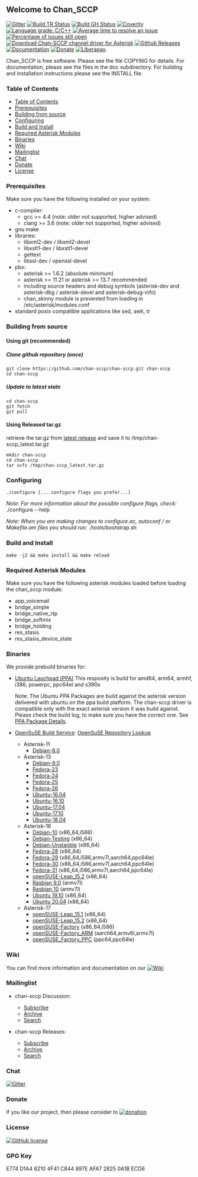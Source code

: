 ## Welcome to Chan_SCCP

[![Gitter](https://badges.gitter.im/chan-sccp/chan-sccp.svg)](https://gitter.im/chan-sccp/chan-sccp?utm_source=badge&utm_medium=badge&utm_campaign=pr-badge)
[![Build TR Status](http://img.shields.io/travis/chan-sccp/chan-sccp.svg?style=flat&branch=develop)](https://travis-ci.org/chan-sccp/chan-sccp)
[![Build GH Status](https://github.com/chan-sccp/chan-sccp/workflows/CI/badge.svg)](https://github.com/chan-sccp/chan-sccp/actions?query=workflow%3ACI)
[![Coverity](https://img.shields.io/coverity/scan/8656.svg)](https://scan.coverity.com/projects/chan-sccp)
[![Language grade: C/C++](https://img.shields.io/lgtm/grade/cpp/g/chan-sccp/chan-sccp.svg?logo=lgtm&logoWidth=18)](https://lgtm.com/projects/g/chan-sccp/chan-sccp/context:cpp)
[![Average time to resolve an issue](http://isitmaintained.com/badge/resolution/chan-sccp/chan-sccp.svg)](https://github.com/chan-sccp/chan-sccp/issues "Average time to resolve an issue")
[![Percentage of issues still open](http://isitmaintained.com/badge/open/chan-sccp/chan-sccp.svg)](https://github.com/chan-sccp/chan-sccp/issues?utf8=✓&q=is%3Aopen+is%3Aissue+-label%3Aenhancement+ "Percentage of issues still open")
[![Download Chan-SCCP channel driver for Asterisk](https://img.shields.io/sourceforge/dt/chan-sccp-b.svg)](https://github.com/chan-sccp/chan-sccp/releases/latest)
[![Github Releases](https://img.shields.io/github/release/chan-sccp/chan-sccp.svg)](https://github.com/chan-sccp/chan-sccp/releases)
[![Documentation](https://img.shields.io/badge/docs-wiki-blue.svg)](https://github.com/chan-sccp/chan-sccp/wiki)
[![Donate](https://img.shields.io/badge/paypal-donate-yellow.svg)](https://www.paypal.com/cgi-bin/webscr?item_name=Donation+to+Chan-SCCP+channel+driver+for+Asterisk&locale.x=en_US&cmd=_donations&business=chan.sccp.b.pp%40gmail.com)
[![Liberapay](https://img.shields.io/liberapay/receives/chan-sccp.svg?logo=liberapay)](https://liberapay.com/chan-sccp/donate).

<!--
[![Github Issues](https://img.shields.io/github/issues/chan-sccp/chan-sccp/bug.svg)](https://github.com/chan-sccp/chan-sccp/issues)
-->

Chan_SCCP is free software. Please see the file COPYING for details.
For documentation, please see the files in the doc subdirectory.
For building and installation instructions please see the INSTALL file.

### Table of Contents

* [Table of Contents](#table-of-contents)
* [Prerequisites](#Prerequisites)
* [Building from source](#Building-from-source)
* [Configuring](#Configuring)
* [Build and Install](#Build-and-Install)
* [Required Asterisk Modules](#Required-Asterisk-Modules)
* [Binaries](#Binaries)
* [Wiki](#Wiki)
* [Mailinglist](#Mailinglist)
* [Chat](#Chat)
* [Donate](#Donate)
* [License](#License)

### Prerequisites
Make sure you have the following installed on your system:
- c-compiler:
  - gcc >= 4.4  (note: older not supported, higher advised)
  - clang >= 3.6  (note: older not supported, higher advised)
- gnu make
- libraries:
  - libxml2-dev / libxml2-devel
  - libxslt1-dev / libxslt1-devel
  - gettext
  - libssl-dev / openssl-devel
- pbx:
  - asterisk >= 1.6.2 (absolute minimum)
  - asterisk >= 11.21 or asterisk >= 13.7 recommended
  - including source headers and debug symbols (asterisk-dev and asterisk-dbg / asterisk-devel and asterisk-debug-info)
  - chan_skinny module is prevented from loading in /etc/asterisk/modules.conf
- standard posix compatible applications like sed, awk, tr

### Building from source
#### Using git (recommended)
##### Clone github repository (once)
    git clone https://github.com/chan-sccp/chan-sccp.git chan-sccp
    cd chan-sccp

##### Update to latest state
    cd chan-sccp
    git fetch
    git pull

#### Using Released tar.gz
retrieve the tar.gz from [latest release](https://github.com/chan-sccp/chan-sccp/releases/latest) and save it to /tmp/chan-sccp_latest.tar.gz

    mkdir chan-sccp
    cd chan-sccp
    tar xvfz /tmp/chan-sccp_latest.tar.gz

### Configuring
    ./configure [....configure flags you prefer...]

_Note: For more information about the possible configure flags, check:_
    ./configure --help 

_Note: When you are making changes to configure.ac, autoconf / or Makefile.am files you should run:_
    ./tools/bootstrap.sh

### Build and Install
    make -j2 && make install && make reload

### Required Asterisk Modules

Make sure you have the following asterisk modules loaded before loading the chan_sccp
module:
 - app_voicemail
 - bridge_simple
 - bridge_native_rtp
 - bridge_softmix
 - bridge_holding
 - res_stasis
 - res_stasis_device_state

### Binaries
We provide prebuild binaries for:
- [Ubuntu Lauchpad (PPA)](https://launchpad.net/~chan-sccp-b/+archive/ubuntu/ppa)
  This resposity is build for amd64, arm64, armhf, i386, powerpc, ppc64el and s390x

  Note: The Ubuntu PPA Packages are build against the asterisk version delivered with ubuntu on the ppa build platform. The chan-sccp driver
  is compatible only with the exact asterisk version it was build against. Please check the build log, to make sure you have the correct one.
  See [PPA Package Details](https://launchpad.net/~chan-sccp-b/+archive/ubuntu/ppa/+packages).
- [OpenSuSE Build Service](https://build.opensuse.org/project/show/home:chan-sccp-b):
  [OpenSuSE Repository Lookup](https://software.opensuse.org/search?utf8=%E2%9C%93&baseproject=ALL&q=sccp)
  - Asterisk-11
    - [Debian-8.0](https://download.opensuse.org/repositories/home:/chan-sccp-b:/asterisk-11/Debian_8.0/)
  - Asterisk-13
    - [Debian-9.0](https://download.opensuse.org/repositories/home:/chan-sccp-b:/asterisk-13/Debian_9.0/)
    - [Fedora-23](https://download.opensuse.org/repositories/home:/chan-sccp-b:/asterisk-13/Fedora_23/)
    - [Fedora-24](https://download.opensuse.org/repositories/home:/chan-sccp-b:/asterisk-13/Fedora_24/)
    - [Fedora-25](https://download.opensuse.org/repositories/home:/chan-sccp-b:/asterisk-13/Fedora_25/)
    - [Fedora-26](https://download.opensuse.org/repositories/home:/chan-sccp-b:/asterisk-13/Fedora_26/)
    - [Ubuntu-16.04](https://download.opensuse.org/repositories/home:/chan-sccp-b:/asterisk-13/xUbuntu_16.04/)
    - [Ubuntu-16.10](https://download.opensuse.org/repositories/home:/chan-sccp-b:/asterisk-13/xUbuntu_16.10/)
    - [Ubuntu-17.04](https://download.opensuse.org/repositories/home:/chan-sccp-b:/asterisk-13/xUbuntu_17.04/)
    - [Ubuntu-17.10](https://download.opensuse.org/repositories/home:/chan-sccp-b:/asterisk-13/xUbuntu_17.10/)
    - [Ubuntu-18.04](https://download.opensuse.org/repositories/home:/chan-sccp-b:/asterisk-13/xUbuntu_18.04/)
  - Asterisk-16
    - [Debian-10](https://download.opensuse.org/repositories/home:/chan-sccp-b:/asterisk-16/Debian_10/) (x86_64,i586)
    - [Debian-Testing](https://download.opensuse.org/repositories/home:/chan-sccp-b:/asterisk-16/Debian_Testing/) (x86_64)
    - [Debian-Unstanble](https://download.opensuse.org/repositories/home:/chan-sccp-b:/asterisk-16/Debian_Unstable/) (x86_64)
    - [Fedora-28](https://download.opensuse.org/repositories/home:/chan-sccp-b:/asterisk-16/Fedora_28/) (x86_64)
    - [Fedora-29](https://download.opensuse.org/repositories/home:/chan-sccp-b:/asterisk-16/Fedora_29/) (x86_64,i586,armv7l,aarch64,ppc64le)
    - [Fedora-30](https://download.opensuse.org/repositories/home:/chan-sccp-b:/asterisk-16/Fedora_30/) (x86_64,i586,armv7l,aarch64,ppc64le)
    - [Fedora-31](https://download.opensuse.org/repositories/home:/chan-sccp-b:/asterisk-16/Fedora_31/) (x86_64,i586,armv7l,aarch64,ppc64le)
    - [openSUSE-Leap_15.2](https://download.opensuse.org/repositories/home:/chan-sccp-b:/asterisk-16/openSUSE_Leap_15.2/) (x86_64)
    - [Rasbian 9.0](https://download.opensuse.org/repositories/home:/chan-sccp-b:/asterisk-16/Raspbian_9.0) (armv7l)
    - [Rasbian 10](https://download.opensuse.org/repositories/home:/chan-sccp-b:/asterisk-16/Raspbian_10) (armv7l)
    - [Ubuntu 19.10](https://download.opensuse.org/repositories/home:/chan-sccp-b:/asterisk-16/xUbuntu_19.10) (x86_64)
    - [Ubuntu 20.04](https://download.opensuse.org/repositories/home:/chan-sccp-b:/asterisk-16/xUbuntu_20.04) (x86_64)
  - Asterisk-17
    - [openSUSE-Leap_15.1](https://download.opensuse.org/repositories/home:/chan-sccp-b:/asterisk-17/openSUSE_Leap_15.1/) (x86_64)
    - [openSUSE-Leap_15.2](https://download.opensuse.org/repositories/home:/chan-sccp-b:/asterisk-17/openSUSE_Leap_15.2/) (x86_64)
    - [openSUSE-Factory](https://download.opensuse.org/repositories/home:/chan-sccp-b:/asterisk-17/openSUSE_Factory/) (x86_64,i586)
    - [openSUSE-Factory_ARM](https://download.opensuse.org/repositories/home:/chan-sccp-b:/asterisk-17/openSUSE_Factory_ARM/) (aarch64,armv6l,armv7l)
    - [openSUSE_Factory_PPC](https://download.opensuse.org/repositories/home:/chan-sccp-b:/asterisk-17/openSUSE_Factory_PPC/) (ppc64,ppc64le)

### Wiki
You can find more information and documentation on our [![Wiki](https://img.shields.io/badge/Wiki-new-blue.svg)](https://github.com/chan-sccp/chan-sccp/wiki/)

### Mailinglist

- chan-sccp Discussion: 
  - [Subscribe](https://lists.sourceforge.net/lists/listinfo/chan-sccp-b-discussion)
  - [Archive](https://sourceforge.net/p/chan-sccp-b/mailman/chan-sccp-b-discussion)
  - [Search](https://sourceforge.net/p/chan-sccp-b/mailman/search/?mail_list=chan-sccp-b-discussion) 

- chan-sccp Releases: 
  - [Subscribe](https://lists.sourceforge.net/lists/listinfo/chan-sccp-b-releases)
  - [Archive](https://sourceforge.net/p/chan-sccp-b/mailman/chan-sccp-b-releases)
  - [Search](https://sourceforge.net/p/chan-sccp-b/mailman/search/?mail_list=chan-sccp-b-releases) 
  
### Chat
[![Gitter](https://badges.gitter.im/chan-sccp/chan-sccp.svg)](https://gitter.im/chan-sccp/chan-sccp?utm_source=badge&utm_medium=badge&utm_campaign=pr-badge)

### Donate
If you like our project, then please consider to 
[![donation](https://www.paypalobjects.com/webstatic/en_US/btn/btn_donate_pp_142x27.png)](https://www.paypal.com/cgi-bin/webscr?item_name=Donation+to+Chan-SCCP+channel+driver+for+Asterisk&locale.x=en_US&cmd=_donations&business=chan.sccp.b.pp%40gmail.com)

### License
[![GitHub license](https://img.shields.io/badge/license-GPL-blue.svg)](https://raw.githubusercontent.com/chan-sccp/chan-sccp/master/LICENSE)

### GPG Key
E774 D1A4 6210 4F41 C844  897E AFA7 2825 0A1B ECD6
